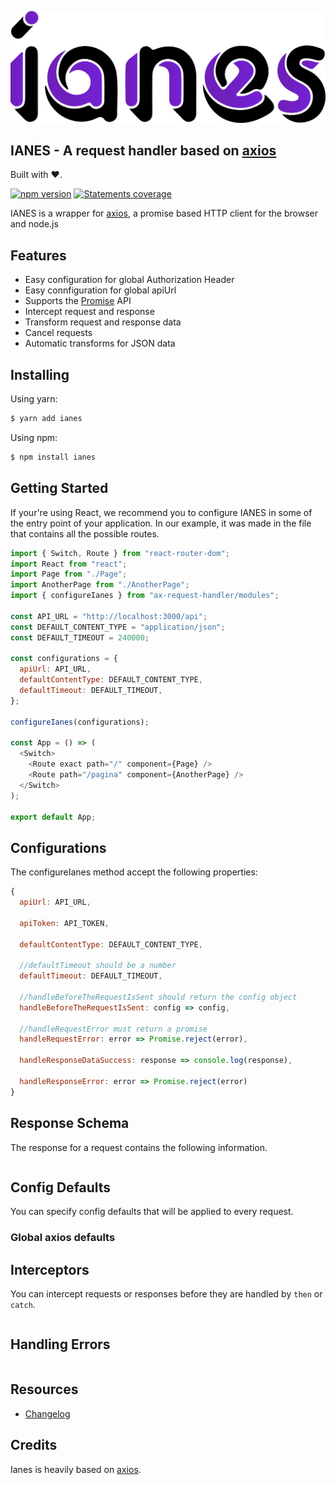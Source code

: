 ![React Loadable](./img/ianes.png)

## IANES - A request handler based on [axios](https://github.com/axios/axios "Axios")

Built with :heart:.

[![npm version](https://img.shields.io/badge/npm-v.0.0.0-yellow.svg)](https://www.npmjs.org/package/ianes)
[![Statements coverage](https://img.shields.io/badge/Statements%20Coverage-77.8%25-yellowgreen.svg)](https://coveralls.io/r/mzabriskie/axios)

IANES is a wrapper for [axios](https://github.com/axios/axios "Axios"), a promise based HTTP client for the browser and node.js

## Features

- Easy configuration for global Authorization Header
- Easy connfiguration for global apiUrl
- Supports the [Promise](https://developer.mozilla.org/en-US/docs/Web/JavaScript/Reference/Global_Objects/Promise) API
- Intercept request and response
- Transform request and response data
- Cancel requests
- Automatic transforms for JSON data

## Installing

Using yarn:

```bash
$ yarn add ianes
```

Using npm:

```bash
$ npm install ianes
```


## Getting Started

If your're using React, we recommend you to configure IANES in some of the entry point of your application. In our example, it was made in the file that contains all the possible routes.

```js
import { Switch, Route } from "react-router-dom";
import React from "react";
import Page from "./Page";
import AnotherPage from "./AnotherPage";
import { configureIanes } from "ax-request-handler/modules";

const API_URL = "http://localhost:3000/api";
const DEFAULT_CONTENT_TYPE = "application/json";
const DEFAULT_TIMEOUT = 240000;

const configurations = {
  apiUrl: API_URL,
  defaultContentType: DEFAULT_CONTENT_TYPE,
  defaultTimeout: DEFAULT_TIMEOUT,
};

configureIanes(configurations);

const App = () => (
  <Switch>
    <Route exact path="/" component={Page} />
    <Route path="/pagina" component={AnotherPage} />
  </Switch>
);

export default App;

```

## Configurations

The configureIanes method accept the following properties:

```js
{
  apiUrl: API_URL,
  
  apiToken: API_TOKEN,
  
  defaultContentType: DEFAULT_CONTENT_TYPE,
  
  //defaultTimeout should be a number
  defaultTimeout: DEFAULT_TIMEOUT,
  
  //handleBeforeTheRequestIsSent should return the config object
  handleBeforeTheRequestIsSent: config => config,
  
  //handleRequestError must return a promise
  handleRequestError: error => Promise.reject(error),
  
  handleResponseDataSuccess: response => console.log(response),
  
  handleResponseError: error => Promise.reject(error)
}
```

## Response Schema

The response for a request contains the following information.

```js

```

## Config Defaults

You can specify config defaults that will be applied to every request.

### Global axios defaults


## Interceptors

You can intercept requests or responses before they are handled by `then` or `catch`.

```js


```

## Handling Errors

```js

```


## Resources

* [Changelog]()

## Credits

Ianes is heavily based on [axios](https://github.com/axios/axios).



